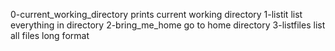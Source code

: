 0-current_working_directory prints current working directory
1-listit list everything in directory
2-bring_me_home go to home directory
3-listfiles list all files long format
